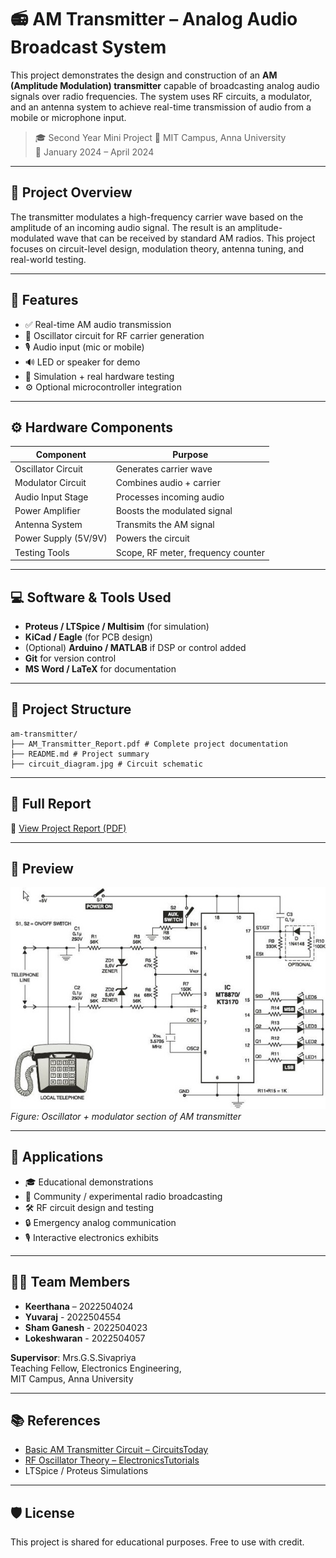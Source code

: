 # 📻 AM Transmitter – Analog Audio Broadcast System

This project demonstrates the design and construction of an **AM (Amplitude Modulation) transmitter** capable of broadcasting analog audio signals over radio frequencies. The system uses RF circuits, a modulator, and an antenna system to achieve real-time transmission of audio from a mobile or microphone input.

> 🎓 Second Year Mini Project
> 🏫 MIT Campus, Anna University  
> 📆 January 2024 – April 2024

---

## 🧭 Project Overview

The transmitter modulates a high-frequency carrier wave based on the amplitude of an incoming audio signal. The result is an amplitude-modulated wave that can be received by standard AM radios. This project focuses on circuit-level design, modulation theory, antenna tuning, and real-world testing.

---

## 🔧 Features

- ✅ Real-time AM audio transmission
- 📡 Oscillator circuit for RF carrier generation
- 🎙️ Audio input (mic or mobile)
- 🔊 LED or speaker for demo
- 🧪 Simulation + real hardware testing
- ⚙️ Optional microcontroller integration

---

## ⚙️ Hardware Components

| Component             | Purpose                                  |
|----------------------|------------------------------------------|
| Oscillator Circuit    | Generates carrier wave                   |
| Modulator Circuit     | Combines audio + carrier                 |
| Audio Input Stage     | Processes incoming audio                 |
| Power Amplifier       | Boosts the modulated signal              |
| Antenna System        | Transmits the AM signal                  |
| Power Supply (5V/9V)  | Powers the circuit                       |
| Testing Tools         | Scope, RF meter, frequency counter       |

---

## 💻 Software & Tools Used

- **Proteus / LTSpice / Multisim** (for simulation)
- **KiCad / Eagle** (for PCB design)
- (Optional) **Arduino / MATLAB** if DSP or control added
- **Git** for version control
- **MS Word / LaTeX** for documentation

---

## 📁 Project Structure
```
am-transmitter/
├── AM_Transmitter_Report.pdf # Complete project documentation
├── README.md # Project summary
├── circuit_diagram.jpg # Circuit schematic
```

---

## 📘 Full Report

📄 [View Project Report (PDF)](./AM_Transmitter_Report.pdf)

---

## 📸 Preview

![Circuit Diagram](./circuit_diagram.jpg)  
*Figure: Oscillator + modulator section of AM transmitter*

---

## 🚀 Applications

- 🎓 Educational demonstrations
- 📡 Community / experimental radio broadcasting
- 🛠️ RF circuit design and testing
- 🔒 Emergency analog communication
- 🎙️ Interactive electronics exhibits

---

## 👨‍💻 Team Members

- **Keerthana** – 2022504024  
- **Yuvaraj** - 2022504554
- **Sham Ganesh** - 2022504023
- **Lokeshwaran** - 2022504057

**Supervisor**: Mrs.G.S.Sivapriya  
Teaching Fellow, Electronics Engineering,  
MIT Campus, Anna University

---

## 📚 References

- [Basic AM Transmitter Circuit – CircuitsToday](https://www.circuitstoday.com/am-transmitter-circuit)
- [RF Oscillator Theory – ElectronicsTutorials](https://www.electronics-tutorials.ws/oscillator/oscillators.html)
- LTSpice / Proteus Simulations

---

## 🛡️ License

This project is shared for educational purposes. Free to use with credit.

